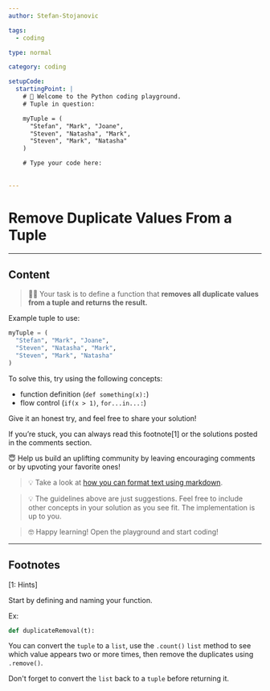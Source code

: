 ```yaml
---
author: Stefan-Stojanovic

tags:
  - coding

type: normal

category: coding

setupCode:
  startingPoint: |
    # 👋 Welcome to the Python coding playground. 
    # Tuple in question:

    myTuple = (
      "Stefan", "Mark", "Joane",
      "Steven", "Natasha", "Mark", 
      "Steven", "Mark", "Natasha"
    )

    # Type your code here:
    
    
---
```


# Remove Duplicate Values From a Tuple

---

## Content

> 👩‍💻 Your task is to define a function that **removes all duplicate values from a tuple and returns the result.**

Example tuple to use:
```python
myTuple = (
  "Stefan", "Mark", "Joane", 
  "Steven", "Natasha", "Mark", 
  "Steven", "Mark", "Natasha"
)
```

To solve this, try using the following concepts:
- function definition (`def something(x):`)
- flow control (`if(x > 1)`, `for...in...:`)

Give it an honest try, and feel free to share your solution!

If you’re stuck, you can always read this footnote[1] or the solutions posted in the comments section.

😇 Help us build an uplifting community by leaving encouraging comments or by upvoting your favorite ones!
> 💡 Take a look at [how you can format text using markdown](https://www.enki.com/glossary/general/markdown-formatting).

> 💡 The guidelines above are just suggestions. Feel free to include other concepts in your solution as you see fit. The implementation is up to you.

> 🤓 Happy learning! Open the playground and start coding!

---

## Footnotes

[1: Hints]

Start by defining and naming your function.

Ex:
```python
def duplicateRemoval(t):
```

You can convert the `tuple` to a `list`, use the `.count()` `list` method to see which value appears two or more times, then remove the duplicates using `.remove()`.

Don't forget to convert the `list` back to a `tuple` before returning it.